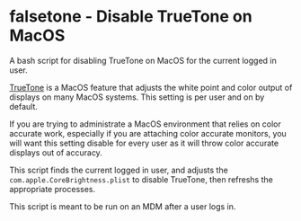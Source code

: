# falsetone - Disable TrueTone on MacOS
A bash script for disabling TrueTone on MacOS for the current logged in user.

[TrueTone](https://support.apple.com/en-us/HT208909) is a MacOS feature that adjusts the white point and color output of displays on many MacOS systems. This setting is per user and on by default. 

If you are trying to administrate a MacOS environment that relies on color accurate work, especially if you are attaching color accurate monitors, you will want this setting disable for every user as it will throw color accurate displays out of accuracy.

This script finds the current logged in user, and adjusts the `com.apple.CoreBrightness.plist` to disable TrueTone, then refreshs the appropriate processes.

This script is meant to be run on an MDM after a user logs in. 
